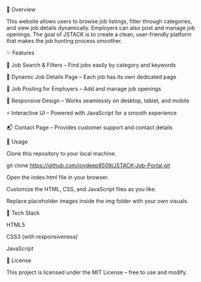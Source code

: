 📌 Overview

This website allows users to browse job listings, filter through categories, and view job details dynamically. Employers can also post and manage job openings. The goal of JSTACK is to create a clean, user-friendly platform that makes the job hunting process smoother.

✨ Features

🔎 Job Search & Filters – Find jobs easily by category and keywords

📄 Dynamic Job Details Page – Each job has its own dedicated page

📝 Job Posting for Employers – Add and manage job openings

📱 Responsive Design – Works seamlessly on desktop, tablet, and mobile

⚡ Interactive UI – Powered with JavaScript for a smooth experience

📬 Contact Page – Provides customer support and contact details

🚀 Usage

Clone this repository to your local machine.

git clone https://github.com/joydeep8509/JSTACK-Job-Portal.git


Open the index.html file in your browser.

Customize the HTML, CSS, and JavaScript files as you like.

Replace placeholder images inside the img folder with your own visuals.

📂 Tech Stack

HTML5

CSS3 (with responsiveness)

JavaScript

📜 License

This project is licensed under the MIT License – free to use and modify.